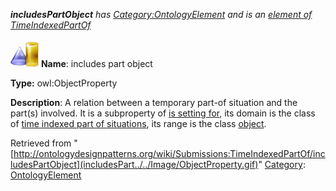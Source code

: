 ___includesPartObject__ has [Category:OntologyElement](../../Category/OntologyElement "Category:OntologyElement") and is an [element of](../../Property/ElementOf "Property:ElementOf") [TimeIndexedPartOf](../../Submissions/TimeIndexedPartOf "Submissions:TimeIndexedPartOf")_


  




[![ObjectProperty](../../images/thumb/c/c3/ObjectProperty.gif/45px-ObjectProperty.gif)](../../Image/ObjectProperty.gif "ObjectProperty")
__Name__: includes part object 


__Type:__ owl:ObjectProperty 


__Description__: A relation between a temporary part-of situation and the part(s) involved. It is a subproperty of  [is setting for](../../Submissions/Situation/isSettingFor "Submissions:Situation/isSettingFor"), its domain is the class of  [time indexed part of situations](../../Submissions/TimeIndexedPartOf "Submissions:TimeIndexedPartOf/TimeIndexedPartOf"), its range is the class  [object](../../Image/ObjectProperty.gif "Submissions:TimeIndexedPartOf/Object"). 





Retrieved from "[http://ontologydesignpatterns.org/wiki/Submissions:TimeIndexedPartOf/includesPartObject](includesPart../../Image/ObjectProperty.gif)"
 [Category](http://ontologydesignpatterns.org/wiki/Special:Categories "Special:Categories"): [OntologyElement](../../Category/OntologyElement "Category:OntologyElement")
